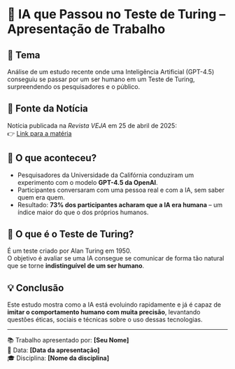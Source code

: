 # 🧠 IA que Passou no Teste de Turing – Apresentação de Trabalho

## 📌 Tema
Análise de um estudo recente onde uma Inteligência Artificial (GPT-4.5) conseguiu se passar por um ser humano em um Teste de Turing, surpreendendo os pesquisadores e o público.

## 📄 Fonte da Notícia
Notícia publicada na *Revista VEJA* em 25 de abril de 2025:  
👉 [Link para a matéria](https://veja.abril.com.br/tecnologia/ia-se-passou-por-humano-no-teste-de-turing-o-que-isso-significa/)

## 🧪 O que aconteceu?
- Pesquisadores da Universidade da Califórnia conduziram um experimento com o modelo **GPT-4.5 da OpenAI**.
- Participantes conversaram com uma pessoa real e com a IA, sem saber quem era quem.
- Resultado: **73% dos participantes acharam que a IA era humana** – um índice maior do que o dos próprios humanos.

## 🤖 O que é o Teste de Turing?
É um teste criado por Alan Turing em 1950.  
O objetivo é avaliar se uma IA consegue se comunicar de forma tão natural que se torne **indistinguível de um ser humano**.

## 💡 Conclusão
Este estudo mostra como a IA está evoluindo rapidamente e já é capaz de **imitar o comportamento humano com muita precisão**, levantando questões éticas, sociais e técnicas sobre o uso dessas tecnologias.

---

📚 Trabalho apresentado por: **[Seu Nome]**  
📆 Data: **[Data da apresentação]**  
🎓 Disciplina: **[Nome da disciplina]**
